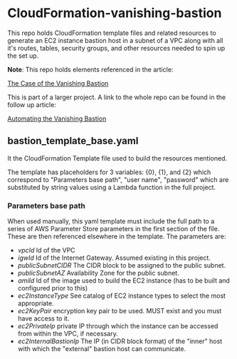 # CloudFormation-vanishing-bastion

This repo holds CloudFormation template files and related resources to generate an EC2 instance bastion host in a subnet of a VPC along with all it's routes, tables, security groups, and other resources needed to spin up the set up.

**Note**: This repo holds elements referenced in the article:

[The Case of the Vanishing Bastion](https://www.medium.com "The Case of the Vanishing Bastion")

This is part of a larger project. A link to the whole repo can be found in the follow up article:

[Automating the Vanishing Bastion](https://www.medium.com "Automating the Vanishing Bastion")


###

## bastion_template_base.yaml

It the CloudFormation Template file used to build the resources mentioned.

The template has placeholders for 3 variables: {0}, {1}, and {2} which correspond to "Parameters base path", "user name", "password" which are substituted by string values using a Lambda function in the full project.

### Parameters base path

When used manually, this yaml template must include the full path to a series of AWS Parameter Store parameters in the first section of the file. These are then referenced elsewhere in the template. The parameters are:

- *vpcId*                   Id of the VPC
- *igwId*                   Id of the Internet Gateway. Assumed existing in this project. 
- *publicSubnetCIDR*        The CIDR block to be assigned to the public subnet.
- *publicSubnetAZ*          Availability Zone for the public subnet.
- *amiId*                   Id of the image used to build the EC2 instance (has to be built and configured prior to this)
- *ec2InstanceType*         See catalog of EC2 instance types to select the most appropriate.
- *ec2KeyPair*              encryption key pair to be used. MUST exist and you must have access to it.
- *ec2PrivateIp*            private IP through which the instance can be accessed from within the VPC, if necessary.
- *ec2InternalBastionIp*    The IP (in CIDR block format) of the "inner" host with which the "external" bastion host can communicate.


